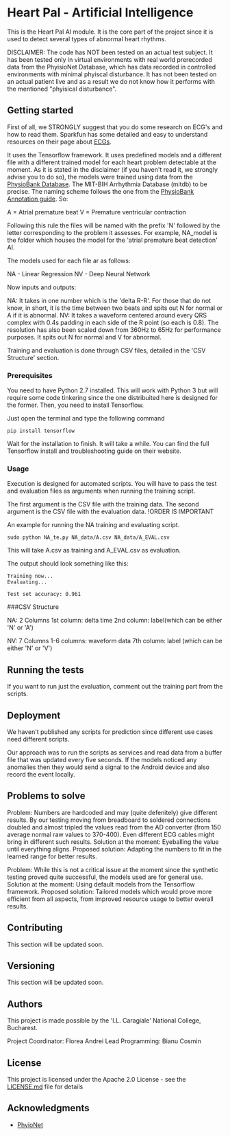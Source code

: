 # Heart Pal - Artificial Intelligence

This is the Heart Pal AI module. It is the core part of the project since it is used to detect several types of abnormal heart rhythms. 

 DISCLAIMER: The code has NOT been tested on an actual test subject. It has been tested only in virtual environments with real world prerecorded data from the PhyisioNet Database, which has data recorded in controlled environments with minimal phyiscal disturbance. It has not been tested on an actual patient live and as a result we do not know how it performs with the mentioned "phyisical disturbance".



## Getting started

First of all, we STRONGLY suggest that you do some research on ECG's and how to read them. Sparkfun has some detailed and easy to understand resources on their page about [ECGs](https://learn.sparkfun.com/tutorials/ad8232-heart-rate-monitor-hookup-guide?_ga=2.240534727.572863605.1518885884-1726391607.1518537906).

It uses the Tensorflow framework. 
It uses predefined models and a different file with a different trained model for each heart problem detectable at the moment. 
As it is stated in the disclaimer (if you haven't read it, we strongly advise you to do so), the models were trained using data from the [PhysioBank Database](https://www.physionet.org/physiobank/). The MIT-BIH Arrhythmia Database (mitdb) to be precise. The naming scheme follows the one from the [PhysioBank Annotation guide](https://www.physionet.org/physiobank/annotations.shtml). So:

A = Atrial premature beat
V = Premature ventricular contraction

Following this rule the files will be named with the prefix 'N' followed by the letter corresponding to the problem it assesses. For example, NA_model is the folder which houses the model for the 'atrial premature beat detection' AI.



The models used for each file ar as follows:

NA - Linear Regression
NV - Deep Neural Network

Now inputs and outputs:

NA: It takes in one number which is the 'delta R-R'. For those that do not know, in short, it is the time between two beats and spits out N for normal or A if it is abnormal.
NV: It takes a waveform centered around every QRS complex with 0.4s padding in each side of the R point (so each is 0.8). The resolution has also been scaled down from 360Hz to 65Hz for performance purposes. It spits out N for normal and V for abnormal.

Training and evaluation is done through CSV files, detailed in the 'CSV Structure' section.

### Prerequisites

You need to have Python 2.7 installed. This will work with Python 3 but will require some code tinkering since the one distribuited here is designed for the former. 
Then, you need to install Tensorflow.

Just open the terminal and type the following command
```
pip install tensorflow
```
Wait for the installation to finish. It will take a while. You can find the full Tensorflow install and troubleshooting guide on their website.

### Usage

Execution is designed for automated scripts. You will have to pass the test and evaluation files as arguments when running the training script.

The first argument is the CSV file with the training data.
The second argument is the CSV file with the evaluation data.
!ORDER IS IMPORTANT

An example for running the NA training and evaluating script.
```
sudo python NA_te.py NA_data/A.csv NA_data/A_EVAL.csv
```
This will take A.csv as training and A_EVAL.csv as evaluation.

The output should look something like this:

```
Training now...
Evaluating...

Test set accuracy: 0.961
```


###CSV Structure

NA: 2 Columns 
1st column: delta time
2nd column: label(which can be either 'N' or 'A')

NV: 7 Columns
1-6 columns: waveform data
7th column: label (which can be either 'N' or 'V')

## Running the tests

If you want to run just the evaluation, comment out the training part from the scripts. 


## Deployment

We haven't published any scripts for prediction since different use cases need different scripts.

Our approach was to run the scripts as services and read data from a buffer file that was updated every five seconds. If the models noticed any anomalies then they would send a signal to the Android device and also record the event locally.

## Problems to solve


Problem: Numbers are hardcoded and may (quite defenitely) give different results. By our testing moving from breadboard to soldered connections doubled and almost tripled the values read from the AD converter (from 150 average normal raw values to 370-400). Even different ECG cables might bring in different such results.
Solution at the moment: Eyeballing the value until everything aligns.
Proposed solution: Adapting the numbers to fit in the learned range for better results.


Problem: While this is not a critical issue at the moment since the synthetic testing proved quite successful, the models used are for general use.
Solution at the moment: Using default models from the Tensorflow framework.
Proposed solution: Tailored models which would prove more efficient from all aspects, from improved resource usage to better overall results.

## Contributing

This section will be updated soon.

## Versioning

This section will be updated soon. 

## Authors

This project is made possible by the 'I.L. Caragiale' National College, Bucharest.

Project Coordinator: Florea Andrei
Lead Programming: Bianu Cosmin

## License

This project is licensed under the Apache 2.0 License - see the [LICENSE.md](LICENSE.md) file for details

## Acknowledgments

* [PhyioNet](http://physionet.org)